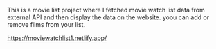 This is a movie list project where I fetched movie watch list data from         
external API and then display the data on the website. yoou can add or remove films from your list.                                                                                                                                                                                                                                                                                                                                                                                                                                                                                                                                        
 
https://moviewatchlist1.netlify.app/      
